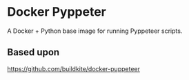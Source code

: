 # Docker Pyppeter

A Docker + Python base image for running Pyppeteer scripts.

## Based upon

<https://github.com/buildkite/docker-puppeteer>
